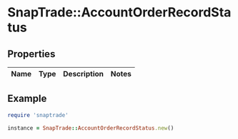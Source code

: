 # SnapTrade::AccountOrderRecordStatus

## Properties

| Name | Type | Description | Notes |
| ---- | ---- | ----------- | ----- |

## Example

```ruby
require 'snaptrade'

instance = SnapTrade::AccountOrderRecordStatus.new()
```


